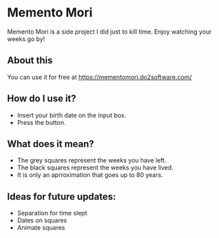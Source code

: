   
# Memento Mori
Memento Mori is a side project I did just to kill time. Enjoy watching your weeks go by!

## About this
You can use it for free at https://mementomori.do2software.com/

## How do I use it?
- Insert your birth date on the input box.
- Press the button.

## What does it mean?
- The grey squares represent the weeks you have left.
- The black squares represent the weeks you have lived. 
- It is only an aprroximation that goes up to 80 years.
    
## Ideas for future updates:
- Separation for time slept
- Dates on squares
- Animate squares
